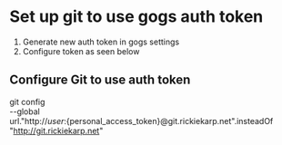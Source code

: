 # Set up git to use gogs auth token

1. Generate new auth token in gogs settings
2. Configure token as seen below

## Configure Git to use auth token
git config \
  --global \
  url."http://${user}:${personal_access_token}@git.rickiekarp.net".insteadOf \
  "http://git.rickiekarp.net"
